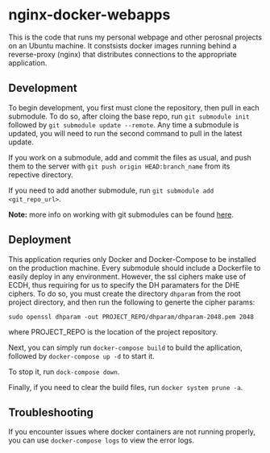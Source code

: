 # nginx-docker-webapps

This is the code that runs my personal webpage and other perosnal projects on an Ubuntu machine. It constsists docker images running behind a reverse-proxy (nginx) that distributes connections to the appropriate application. 

## Development

To begin development, you first must clone the repository, then pull in each submodule. To do so, after cloing the base repo, run `git submodule init` followed by `git submodule update --remote`. Any time a submodule is updated, you will need to run the second command to pull in the latest update.

If you work on a submodule, add and commit the files as usual, and push them to the server with `git push origin HEAD:branch_name` from its repective directory.

If you need to add another submodule, run `git submodule add <git_repo_url>`.

**Note:** more info on working with git submodules can be found [here](https://git-scm.com/book/en/v2/Git-Tools-Submodules).

## Deployment

This application requries only Docker and Docker-Compose to be installed on the production machine. Every submodule should include a Dockerfile to easily deploy in any environment. However, the ssl ciphers make use of ECDH, thus requiring for us to specify the DH paramaters for the DHE ciphers. To do so, you must create the directory `dhparam` from the root project directory, and then run the following to generte the cipher params:

```
sudo openssl dhparam -out PROJECT_REPO/dhparam/dhparam-2048.pem 2048
```

where PROJECT_REPO is the location of the project repository.


Next, you can simply run `docker-compose build` to build the apllication, followed by `docker-compose up -d` to start it.

To stop it, run `dock-compose down`.

Finally, if you need to clear the build files, run `docker system prune -a`.

## Troubleshooting

If you encounter issues where docker containers are not running properly, you can use `docker-compose logs` to view the error logs.